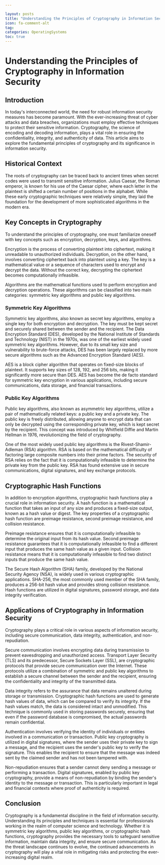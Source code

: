 ```yaml
---

layout: posts
title: "Understanding the Principles of Cryptography in Information Security"
icon: fa-comment-alt
tag:      
categories: OperatingSystems
toc: true
---
```




# Understanding the Principles of Cryptography in Information Security

## Introduction

In today's interconnected world, the need for robust information security measures has become paramount. With the ever-increasing threat of cyber attacks and data breaches, organizations must employ effective techniques to protect their sensitive information. Cryptography, the science of encoding and decoding information, plays a vital role in ensuring the confidentiality, integrity, and authenticity of data. This article aims to explore the fundamental principles of cryptography and its significance in information security.

## Historical Context

The roots of cryptography can be traced back to ancient times when secret codes were used to transmit sensitive information. Julius Caesar, the Roman emperor, is known for his use of the Caesar cipher, where each letter in the plaintext is shifted a certain number of positions in the alphabet. While these early cryptographic techniques were relatively simple, they laid the foundation for the development of more sophisticated algorithms in the modern era.

## Key Concepts in Cryptography

To understand the principles of cryptography, one must familiarize oneself with key concepts such as encryption, decryption, keys, and algorithms.

Encryption is the process of converting plaintext into ciphertext, making it unreadable to unauthorized individuals. Decryption, on the other hand, involves converting ciphertext back into plaintext using a key. The key is a mathematical value or a sequence of characters used to encrypt and decrypt the data. Without the correct key, decrypting the ciphertext becomes computationally infeasible.

Algorithms are the mathematical functions used to perform encryption and decryption operations. These algorithms can be classified into two main categories: symmetric key algorithms and public key algorithms.

### Symmetric Key Algorithms

Symmetric key algorithms, also known as secret key algorithms, employ a single key for both encryption and decryption. The key must be kept secret and securely shared between the sender and the recipient. The Data Encryption Standard (DES), developed by the National Institute of Standards and Technology (NIST) in the 1970s, was one of the earliest widely used symmetric key algorithms. However, due to its small key size and vulnerability to brute-force attacks, DES has been largely replaced by more secure algorithms such as the Advanced Encryption Standard (AES).

AES is a block cipher algorithm that operates on fixed-size blocks of plaintext. It supports key sizes of 128, 192, and 256 bits, making it significantly more secure than DES. AES has become the de facto standard for symmetric key encryption in various applications, including secure communications, data storage, and financial transactions.

### Public Key Algorithms

Public key algorithms, also known as asymmetric key algorithms, utilize a pair of mathematically related keys: a public key and a private key. The public key is freely distributed, allowing anyone to encrypt data that can only be decrypted using the corresponding private key, which is kept secret by the recipient. This concept was introduced by Whitfield Diffie and Martin Hellman in 1976, revolutionizing the field of cryptography.

One of the most widely used public key algorithms is the Rivest-Shamir-Adleman (RSA) algorithm. RSA is based on the mathematical difficulty of factoring large composite numbers into their prime factors. The security of RSA relies on the fact that it is computationally infeasible to determine the private key from the public key. RSA has found extensive use in secure communications, digital signatures, and key exchange protocols.

## Cryptographic Hash Functions

In addition to encryption algorithms, cryptographic hash functions play a crucial role in information security. A hash function is a mathematical function that takes an input of any size and produces a fixed-size output, known as a hash value or digest. The key properties of a cryptographic hash function are preimage resistance, second preimage resistance, and collision resistance.

Preimage resistance ensures that it is computationally infeasible to determine the original input from its hash value. Second preimage resistance guarantees that it is computationally infeasible to find a different input that produces the same hash value as a given input. Collision resistance means that it is computationally infeasible to find two distinct inputs that produce the same hash value.

The Secure Hash Algorithm (SHA) family, developed by the National Security Agency (NSA), is widely used in various cryptographic applications. SHA-256, the most commonly used member of the SHA family, produces a 256-bit hash value and provides strong collision resistance. Hash functions are utilized in digital signatures, password storage, and data integrity verification.

## Applications of Cryptography in Information Security

Cryptography plays a critical role in various aspects of information security, including secure communication, data integrity, authentication, and non-repudiation.

Secure communication involves encrypting data during transmission to prevent eavesdropping and unauthorized access. Transport Layer Security (TLS) and its predecessor, Secure Sockets Layer (SSL), are cryptographic protocols that provide secure communication over the Internet. These protocols utilize a combination of symmetric and public key algorithms to establish a secure channel between the sender and the recipient, ensuring the confidentiality and integrity of the transmitted data.

Data integrity refers to the assurance that data remains unaltered during storage or transmission. Cryptographic hash functions are used to generate hash values of data, which can be compared to verify its integrity. If the hash values match, the data is considered intact and unmodified. This technique is commonly used in storing passwords securely, ensuring that even if the password database is compromised, the actual passwords remain confidential.

Authentication involves verifying the identity of individuals or entities involved in a communication or transaction. Public key cryptography is utilized in digital signatures, where the sender uses their private key to sign a message, and the recipient uses the sender's public key to verify the signature. This enables the recipient to ensure that the message was indeed sent by the claimed sender and has not been tampered with.

Non-repudiation ensures that a sender cannot deny sending a message or performing a transaction. Digital signatures, enabled by public key cryptography, provide a means of non-repudiation by binding the sender's identity to the message or transaction. This is particularly important in legal and financial contexts where proof of authenticity is required.

## Conclusion

Cryptography is a fundamental discipline in the field of information security. Understanding its principles and techniques is essential for professionals working in the realm of computer science and technology. Whether it is symmetric key algorithms, public key algorithms, or cryptographic hash functions, cryptography provides the necessary tools to safeguard sensitive information, maintain data integrity, and ensure secure communication. As the threat landscape continues to evolve, the continued advancements in cryptography will play a vital role in mitigating risks and protecting the ever-increasing digital realm.